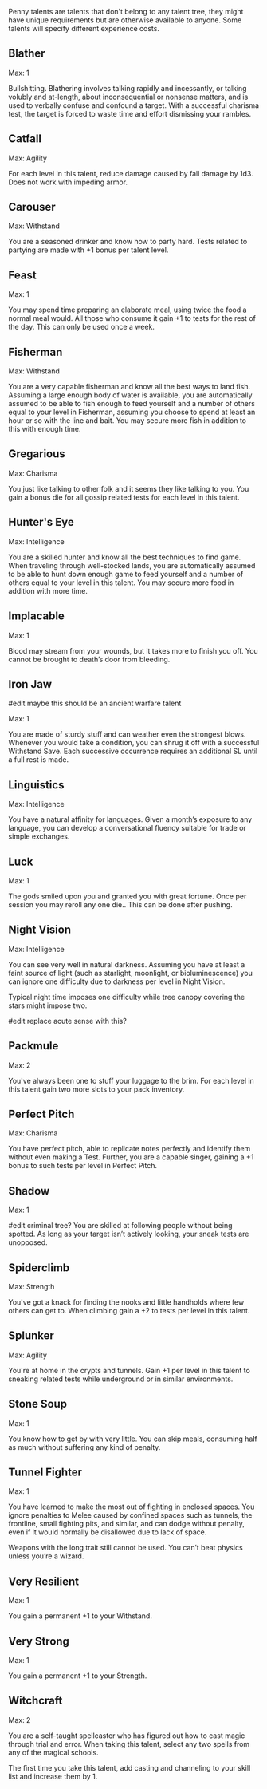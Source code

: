 Penny talents are talents that don't belong to any talent tree, they might have unique requirements but are otherwise available to anyone. Some talents will specify different experience costs.
## Blather
Max: 1

Bullshitting. Blathering involves talking rapidly and incessantly, or talking volubly and at-length, about inconsequential or nonsense matters, and is used to verbally confuse and confound a target. With a successful charisma test, the target is forced to waste time and effort dismissing your rambles.
## Catfall
Max: Agility

For each level in this talent, reduce damage caused by fall damage by 1d3. Does not work with impeding armor.
## Carouser
Max: Withstand

You are a seasoned drinker and know how to party hard. Tests related to partying are made with +1 bonus per talent level.
## Feast
Max: 1

You may spend time preparing an elaborate meal, using twice the food a normal meal would. All those who consume it gain +1 to tests for the rest of the day. This can only be used once a week.
## Fisherman
Max: Withstand

You are a very capable fisherman and know all the best ways to land fish. Assuming a large enough body of water is available, you are automatically assumed to be able to fish enough to feed yourself and a number of others equal to your level in Fisherman, assuming you choose to spend at least an hour or so with the line and bait. You may secure more fish in addition to this with enough time.
## Gregarious
Max: Charisma

You just like talking to other folk and it seems they like talking to you. You gain a bonus die for all gossip related tests for each level in this talent.
## Hunter's Eye
Max: Intelligence

You are a skilled hunter and know all the best techniques to find game. When traveling through well-stocked lands, you are automatically assumed to be able to hunt down enough game to feed yourself and a number of others equal to your level in this talent. You may secure more food in addition with more time.
## Implacable
Max: 1

Blood may stream from your wounds, but it takes more to finish you off. You cannot be brought to death’s door from bleeding.
## Iron Jaw
#edit maybe this should be an ancient warfare talent

Max: 1

You are made of sturdy stuff and can weather even the strongest blows. Whenever you would take a condition, you can shrug it off with a successful Withstand Save. Each successive occurrence requires an additional SL until a full rest is made.
## Linguistics
Max: Intelligence

You have a natural affinity for languages. Given a month’s exposure to any language, you can develop a conversational fluency suitable for trade or simple exchanges.
## Luck
Max: 1

The gods smiled upon you and granted you with great fortune. Once per session you may reroll any one die.. This can be done after pushing.
## Night Vision
Max: Intelligence

You can see very well in natural darkness. Assuming you have at least a faint source of light (such as starlight, moonlight, or bioluminescence) you can ignore one difficulty due to darkness per level in Night Vision.

Typical night time imposes one difficulty while tree canopy covering the stars might impose two.

#edit replace acute sense with this?
## Packmule
Max: 2

You've always been one to stuff your luggage to the brim. For each level in this talent gain two more slots to your pack inventory.
## Perfect Pitch
Max: Charisma

You have perfect pitch, able to replicate notes perfectly and identify them without even making a Test. Further, you are a capable singer, gaining a +1 bonus to such tests per level in Perfect Pitch.
## Shadow
Max: 1

#edit criminal tree?
You are skilled at following people without being spotted. As long as your target isn’t actively looking, your sneak tests are unopposed.
## Spiderclimb
Max: Strength

You've got a knack for finding the nooks and little handholds where few others can get to. When climbing gain a +2 to tests per level in this talent. 
## Splunker
Max: Agility

You're at home in the crypts and tunnels. Gain +1 per level in this talent to sneaking related tests while underground or in similar environments.
## Stone Soup
Max: 1

You know how to get by with very little. You can skip meals, consuming half as much without suffering any kind of penalty.
## Tunnel Fighter
Max: 1

You have learned to make the most out of fighting in enclosed spaces. You ignore penalties to Melee caused by confined spaces such as tunnels, the frontline, small fighting pits, and similar, and can dodge without penalty, even if it would normally be disallowed due to lack of space. 

Weapons with the long trait still cannot be used. You can’t beat physics unless you’re a wizard.
## Very Resilient
Max: 1

You gain a permanent +1 to your Withstand.
## Very Strong
Max: 1

You gain a permanent +1 to your Strength.
## Witchcraft
Max: 2

You are a self-taught spellcaster who has figured out how to cast magic through trial and error. When taking this talent, select any two spells from any of the magical schools.

The first time you take this talent, add casting and channeling to your skill list and increase them by 1.